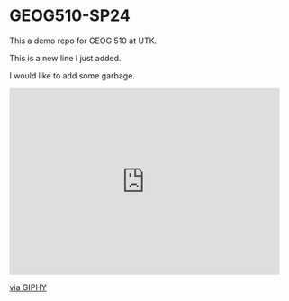 # GEOG510-SP24

This a demo repo for GEOG 510 at UTK. 

This is a new line I just added. 

I would like to add some garbage.

<iframe src="https://giphy.com/embed/yRNSxsl1rJEwU" width="480" height="331" frameBorder="0" class="giphy-embed" allowFullScreen></iframe><p><a href="https://giphy.com/gifs/trash-awful-garbage-yRNSxsl1rJEwU">via GIPHY</a></p>
